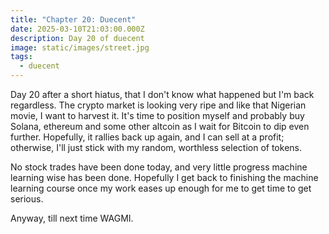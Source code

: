 ```yaml
---
title: "Chapter 20: Duecent"
date: 2025-03-10T21:03:00.000Z
description: Day 20 of duecent
image: static/images/street.jpg
tags:
  - duecent
---
```

Day 20 after a short hiatus, that I don't know what happened but I'm back regardless. The crypto market is looking very ripe and like that Nigerian movie, I want to harvest it. It's time to position myself and probably buy Solana, ethereum and some other altcoin as I wait for Bitcoin to dip even further. Hopefully, it rallies back up again, and I can sell at a profit; otherwise, I'll just stick with my random, worthless selection of tokens.

No stock trades have been done today, and very little progress machine learning wise has been done. Hopefully I get back to finishing the machine learning course once my work eases up enough for me to get time to get serious.

Anyway, till next time WAGMI.
